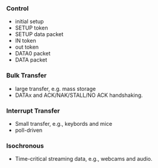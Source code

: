 
### Control 
- initial setup
- SETUP token
- SETUP data packet 
- IN token 
- out token 
- DATA0 packet
- DATA packet
### Bulk Transfer 
- large transfer, e.g. mass storage
- DATAx and ACK/NAK/STALL/NO ACK handshaking.
### Interrupt Transfer
- Small transfer, e.g., keybords and mice
- poll-driven
### Isochronous
- Time-critical streaming data, e.g., webcams and audio. 